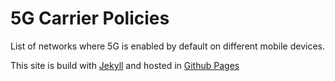 # 5G Carrier Policies

List of networks where 5G is enabled by default on different mobile devices.

This site is build with [Jekyll](https://jekyllrb.com/) and hosted in [Github Pages](https://olkitu.github.io/5G_CarrierPolicies/)